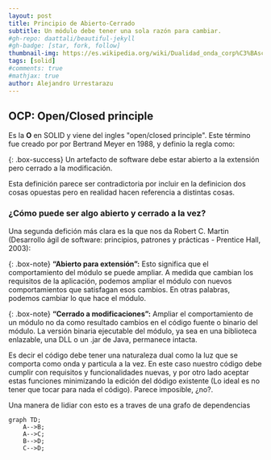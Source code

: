 ```yaml
---
layout: post
title: Principio de Abierto-Cerrado
subtitle: Un módulo debe tener una sola razón para cambiar.
#gh-repo: daattali/beautiful-jekyll
#gh-badge: [star, fork, follow]
thumbnail-img: https://es.wikipedia.org/wiki/Dualidad_onda_corp%C3%BAsculo#/media/Archivo:Dualite.jpg
tags: [solid]
#comments: true
#mathjax: true
author: Alejandro Urrestarazu
---
```


## OCP: Open/Closed principle

Es la **O** en SOLID y viene del ingles "open/closed principle".
Este término fue creado por por Bertrand Meyer en 1988, y definio la regla como:

{: .box-success} 
Un artefacto de software debe estar abierto a la extensión pero cerrado a la modificación.

Esta definición parece ser contradictoria por incluir en la definicion dos cosas opuestas pero en realidad hacen referencia a distintas cosas. 

### ¿Cómo puede ser algo abierto y cerrado a la vez?

Una segunda defición más clara es la que nos da Robert C. Martin (Desarrollo ágil de software: principios, patrones y prácticas - Prentice Hall, 2003):

{: .box-note}
**“Abierto para extensión”:** Esto significa que el comportamiento del módulo se puede ampliar. A medida que cambian los requisitos de la aplicación, podemos ampliar el módulo con nuevos comportamientos que satisfagan esos cambios. En otras palabras, podemos cambiar lo que hace el módulo.

{: .box-note}
**“Cerrado a modificaciones”:** Ampliar el comportamiento de un módulo no da como resultado cambios en el código fuente o binario del módulo. La versión binaria ejecutable del módulo, ya sea en una biblioteca enlazable, una DLL o un .jar de Java, permanece intacta.

Es decir el código debe tener una naturaleza dual como la luz que se comporta como onda y particula a la vez.
En este caso nuestro código debe cumplir con requisitos y funcionalidades nuevas, y por otro lado aceptar estas funciones minimizando la edición del dódigo existente (Lo ideal es no tener que tocar para nada el código).
Parece imposible, ¿no?.

Una manera de lidiar con esto es a traves de una grafo de dependencias 

```mermaid
graph TD;
    A-->B;
    A-->C;
    B-->D;
    C-->D;
```  